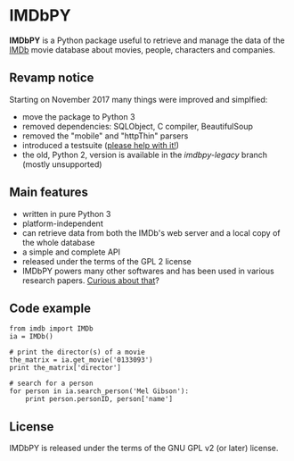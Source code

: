 # IMDbPY

**IMDbPY** is a Python package useful to retrieve and manage the data of the [IMDb][imdb] movie database about movies, people, characters and companies.


## Revamp notice

Starting on November 2017 many things were improved and simplfied:

- move the package to Python 3
- removed dependencies: SQLObject, C compiler, BeautifulSoup
- removed the "mobile" and "httpThin" parsers
- introduced a testsuite ([please help with it!][testsuite])
- the old, Python 2, version is available in the *imdbpy-legacy* branch (mostly unsupported)


## Main features

* written in pure Python 3
* platform-independent
* can retrieve data from both the IMDb's web server and a local copy of the whole database
* a simple and complete API
* released under the terms of the GPL 2 license
* IMDbPY powers many other softwares and has been used in various research papers. [Curious about that][ecosystem]?


## Code example

    from imdb import IMDb
    ia = IMDb()

    # print the director(s) of a movie
    the_matrix = ia.get_movie('0133093')
    print the_matrix['director']

    # search for a person
    for person in ia.search_person('Mel Gibson'):
        print person.personID, person['name']


## License

IMDbPY is released under the terms of the GNU GPL v2 (or later) license.

[imdb]: http://imdb.com
[ecosystem]: http://imdbpy.sourceforge.net/ecosystem.html
[testsuite]: https://sourceforge.net/p/imdbpy/mailman/message/36107729/
